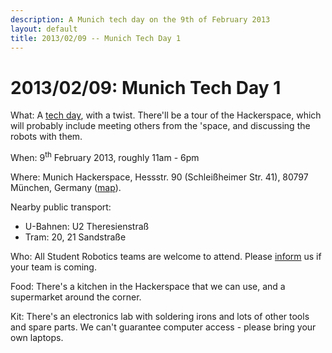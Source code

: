 ```yaml
---
description: A Munich tech day on the 9th of February 2013
layout: default
title: 2013/02/09 -- Munich Tech Day 1
---
```

2013/02/09: Munich Tech Day 1
==================================

What: A [tech day](/events/tech_days), with a twist.
  There'll be a tour of the Hackerspace,
   which will probably include meeting others from the 'space,
   and discussing the robots with them.

When: 9<sup>th</sup> February 2013, roughly 11am - 6pm

Where: Munich Hackerspace, Hessstr. 90 (Schleißheimer Str. 41),
  80797 München, Germany ([map](http://maps.google.co.uk/maps?q=N48.153701%20E11.560801)).

Nearby public transport:

 * U-Bahnen: U2 Theresienstraß
 * Tram: 20, 21 Sandstraße

Who: All Student Robotics teams are welcome to attend.
  Please [inform](/about/contactus) us if your team is coming.

Food: There's a kitchen in the Hackerspace that we can use, and a supermarket around the corner.

Kit: There's an electronics lab with soldering irons and lots of other tools and spare parts.
  We can't guarantee computer access - please bring your own laptops.
